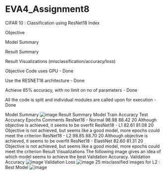 # EVA4_Assignment8
CIFAR 10 : Classification using ResNet18
Index

Objective

Model Summary

Result Summary

Result Visualizations (misclassification/accuracy/loss)

Objective
Code uses GPU - Done

Use the RESNET18 architecture - Done

Achieve 85% accuracy, with no limit on no of parameters - Done

All the code is split and individual modules are called upon for execution - Done

Model Summary
![image](https://user-images.githubusercontent.com/36323558/82764166-76f7fc80-9e2a-11ea-8fea-4bbc1bd670f8.png)
Result Summary
Model	Train Accuracy	Test Accuracy	Epochs	Comments
ResNet18 - Normal	98.98	88.42	20	Although objective is achieved, it seems to be overfit
ResNet18 - L1	82.61	81.08	20	Objective is not achieved, but seems like a good model, more epochs could meet the criterion
ResNet18 - L2	98.85	88.70	20	Although objective is achieved, it seems to be overfit
ResNet18 - ElastiNet	82.60	81.31	20	Objective is not achieved, but seems like a good model, more epochs could meet the criterion
Result Visualizations
The following image gives an idea of which model seems to achieve the best Validation Accuracy.
Validation Accuracy
![image](https://user-images.githubusercontent.com/36323558/82764314-66945180-9e2b-11ea-835e-3a66447cb9d9.png)
Validation Loss
![image](https://user-images.githubusercontent.com/36323558/82764322-74e26d80-9e2b-11ea-9926-1e84c32862f2.png)
25 misclassified images for L2 : Best Model
![image](https://user-images.githubusercontent.com/36323558/82764329-7d3aa880-9e2b-11ea-8a77-3da888255e10.png)







